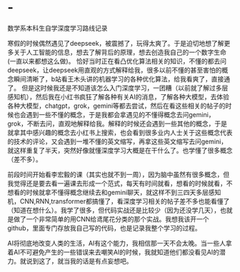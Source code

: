 # -
数学系本科生自学深度学习路线记录

寒假的时候偶然遇见了deepseek，被震撼了，玩得太爽了。于是迫切地想了解更多关于人工智能的信息，想去了解背后的原理，想去创造我自己的一个数字生命(一直以来都想这么做)。
恰好当时正在看凸优化算法相关的知识，不懂的都去问deepseek，让deepseek用直观的方式解释给我，很多以前不懂的甚至害怕的概念瞬间清晰了，b站看王木头讲的机器学习的各种优化算法，给我看爽了，直接通了。
但是这时候我还是不知道该怎么入门深度学习，一团糟（以前就了解过多层感知机），然后我在小红书疯狂了解各种有关AI的消息，了解各种大模型，去体验各种大模型，chatgpt，grok，gemini等都去尝试，然后在看这些相关的帖子的时候也会遇到一些不懂的概念，于是我都会拿遇见的不懂得概念去问gemini，grok，不断去问，直观地解释给我。解释的时候还会遇到一些其他的概念，于是就拿其中感兴趣的概念去小红书上搜索，也会看到很多业内人士关于这些概念代表的技术的评论，又会遇到一堆不懂的英文缩写，再拿这些英文缩写去问gemini，就这样重复了半天，突然好像就懂深度学习大概是在干什么了。也学懂了很多概念（差不多）。

前段时间开始看李宏毅的课（其实也就不到一周），因为脑中虽然有很多概念，但我觉得还是要去看一遍课去形成一个范式，每天有时间就看，想看的时候就看，不想看的时候就拿不懂得概念继续去和gemini聊天，就这样不到三四天多层感知机，CNN,RNN,transformer都搞懂了，看深度学习相关的帖子差不多也能看懂了（知道在想什么）。我学了很多，但代码实战还是比较少（因为还没学几天），也就是做了一个非常简单的用CNN给鸢尾花分类的那个实战。我想我该开一个github，里面专门存放我自己写的代码，也是记录我整个学习的过程。

AI将彻底地改变人类的生活，AI有这个能力，我相信那一天不会太晚。当一些人拿着AI不可避免产生的一些错误来去嘲笑AI的时候，我就知道他们都没看见AI的潜力。就说到这了，就当我的话是有点妄想吧。
